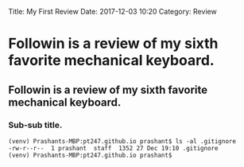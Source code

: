 Title: My First Review
Date: 2017-12-03 10:20
Category: Review

# Followin is a review of my sixth favorite mechanical keyboard.

## Followin is a review of my sixth favorite mechanical keyboard.

### Sub-sub title.

```
(venv) Prashants-MBP:pt247.github.io prashant$ ls -al .gitignore
-rw-r--r--  1 prashant  staff  1352 27 Dec 19:10 .gitignore
(venv) Prashants-MBP:pt247.github.io prashant$
```

